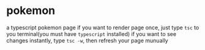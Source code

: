 # pokemon
a typescript pokemon page
if you want to render page once, just type `tsc` to you terminal(you must have `typescript` installed)
if you want to see changes instantly, type `tsc -w`, then refresh your page munually

